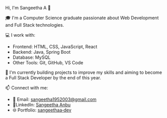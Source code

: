 Hi, I'm Sangeetha A 👋

🎓 I'm a Computer Science graduate passionate about Web Development and Full Stack technologies.

💻 I work with:
- Frontend: HTML, CSS, JavaScript, React
- Backend: Java, Spring Boot
- Database: MySQL
- Other Tools: Git, GitHub, VS Code

🚀 I'm currently building projects to improve my skills and aiming to become a Full Stack Developer by the end of this year.

📫 Connect with me:
- 📧 Email: sangeetha1952003@gmail.com
- 💼LinkedIn: [Sangeetha Anbu](https://www.linkedin.com/in/sangeethaanbu)
- 🌐 Portfolio: [sangeethaa‑dev](https://sangeethaa-dev.github.io/Portfolio-sangee/)



